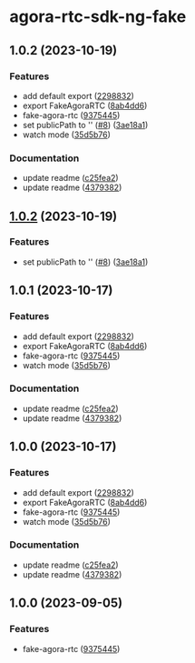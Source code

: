 # agora-rtc-sdk-ng-fake

## 1.0.2 (2023-10-19)

### Features

- add default export ([2298832](https://github.com/AgoraIO-Extensions/agora-rtc-sdk-ng-fake/commit/22988323b5701fb288d4bbc719fc74937ac2619e))
- export FakeAgoraRTC ([8ab4dd6](https://github.com/AgoraIO-Extensions/agora-rtc-sdk-ng-fake/commit/8ab4dd60e975cda60c43af4bd749127f897e61ca))
- fake-agora-rtc ([9375445](https://github.com/AgoraIO-Extensions/agora-rtc-sdk-ng-fake/commit/9375445974e8ca824c3467306f9f24206fc91e95))
- set publicPath to '' ([#8](https://github.com/AgoraIO-Extensions/agora-rtc-sdk-ng-fake/issues/8)) ([3ae18a1](https://github.com/AgoraIO-Extensions/agora-rtc-sdk-ng-fake/commit/3ae18a1e29a2ceecce837db6a801eca7012e6e42))
- watch mode ([35d5b76](https://github.com/AgoraIO-Extensions/agora-rtc-sdk-ng-fake/commit/35d5b764547c078aa869f98e77d93c8bc526eadd))

### Documentation

- update readme ([c25fea2](https://github.com/AgoraIO-Extensions/agora-rtc-sdk-ng-fake/commit/c25fea253fc71712bbe84f1443e008b0ddfc08ba))
- update readme ([4379382](https://github.com/AgoraIO-Extensions/agora-rtc-sdk-ng-fake/commit/4379382632853a9660d46a662bf1bb18c568cb62))

## [1.0.2](https://github.com/AgoraIO-Extensions/agora-rtc-sdk-ng-fake/compare/v1.0.1...v1.0.2) (2023-10-19)

### Features

- set publicPath to '' ([#8](https://github.com/AgoraIO-Extensions/agora-rtc-sdk-ng-fake/issues/8)) ([3ae18a1](https://github.com/AgoraIO-Extensions/agora-rtc-sdk-ng-fake/commit/3ae18a1e29a2ceecce837db6a801eca7012e6e42))

## 1.0.1 (2023-10-17)

### Features

- add default export ([2298832](https://github.com/AgoraIO-Extensions/agora-rtc-sdk-ng-fake/commit/22988323b5701fb288d4bbc719fc74937ac2619e))
- export FakeAgoraRTC ([8ab4dd6](https://github.com/AgoraIO-Extensions/agora-rtc-sdk-ng-fake/commit/8ab4dd60e975cda60c43af4bd749127f897e61ca))
- fake-agora-rtc ([9375445](https://github.com/AgoraIO-Extensions/agora-rtc-sdk-ng-fake/commit/9375445974e8ca824c3467306f9f24206fc91e95))
- watch mode ([35d5b76](https://github.com/AgoraIO-Extensions/agora-rtc-sdk-ng-fake/commit/35d5b764547c078aa869f98e77d93c8bc526eadd))

### Documentation

- update readme ([c25fea2](https://github.com/AgoraIO-Extensions/agora-rtc-sdk-ng-fake/commit/c25fea253fc71712bbe84f1443e008b0ddfc08ba))
- update readme ([4379382](https://github.com/AgoraIO-Extensions/agora-rtc-sdk-ng-fake/commit/4379382632853a9660d46a662bf1bb18c568cb62))

## 1.0.0 (2023-10-17)

### Features

- add default export ([2298832](https://github.com/AgoraIO-Extensions/agora-rtc-sdk-ng-fake/commit/22988323b5701fb288d4bbc719fc74937ac2619e))
- export FakeAgoraRTC ([8ab4dd6](https://github.com/AgoraIO-Extensions/agora-rtc-sdk-ng-fake/commit/8ab4dd60e975cda60c43af4bd749127f897e61ca))
- fake-agora-rtc ([9375445](https://github.com/AgoraIO-Extensions/agora-rtc-sdk-ng-fake/commit/9375445974e8ca824c3467306f9f24206fc91e95))
- watch mode ([35d5b76](https://github.com/AgoraIO-Extensions/agora-rtc-sdk-ng-fake/commit/35d5b764547c078aa869f98e77d93c8bc526eadd))

### Documentation

- update readme ([c25fea2](https://github.com/AgoraIO-Extensions/agora-rtc-sdk-ng-fake/commit/c25fea253fc71712bbe84f1443e008b0ddfc08ba))
- update readme ([4379382](https://github.com/AgoraIO-Extensions/agora-rtc-sdk-ng-fake/commit/4379382632853a9660d46a662bf1bb18c568cb62))

## 1.0.0 (2023-09-05)

### Features

- fake-agora-rtc ([9375445](https://github.com/AgoraIO-Extensions/agora-rtc-sdk-ng-fake/commit/9375445974e8ca824c3467306f9f24206fc91e95))
